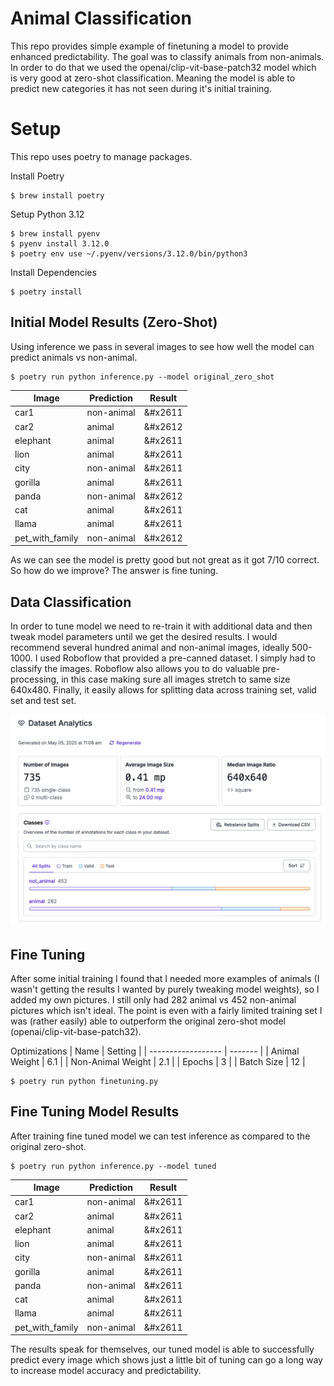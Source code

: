 # Animal Classification
This repo provides simple example of finetuning a model to provide enhanced predictability. The goal was to classify animals from non-animals. In order to do that we used the openai/clip-vit-base-patch32 model which is very good at zero-shot classification. Meaning the model is able to predict new categories it has not seen during it's initial training.

# Setup
This repo uses poetry to manage packages.

Install Poetry
```
$ brew install poetry
```

Setup Python 3.12
```
$ brew install pyenv
$ pyenv install 3.12.0
$ poetry env use ~/.pyenv/versions/3.12.0/bin/python3
```

Install Dependencies
```
$ poetry install
```

## Initial Model Results (Zero-Shot)
Using inference we pass in several images to see how well the model can predict animals vs non-animal.

```
$ poetry run python inference.py --model original_zero_shot
```

| Image           | Prediction | Result  |
| --------------- | ---------- | ------- |
| car1            | non-animal | &#x2611 |
| car2            | animal     | &#x2612 |
| elephant        | animal     | &#x2611 |
| lion            | animal     | &#x2611 |
| city            | non-animal | &#x2611 |
| gorilla         | animal     | &#x2611 |
| panda           | non-animal | &#x2612 |
| cat             | animal     | &#x2611 |
| llama           | animal     | &#x2611 |
| pet_with_family | non-animal | &#x2612 |

As we can see the model is pretty good but not great as it got 7/10 correct. So how do we improve? The answer is fine tuning.

## Data Classification
In order to tune model we need to re-train it with additional data and then tweak model parameters until we get the desired results. I would recommend several hundred animal and non-animal images, ideally 500-1000. I used Roboflow that provided a pre-canned dataset. I simply had to classify the images. Roboflow also allows you to do valuable pre-processing, in this case making sure all images stretch to same size 640x480. Finally, it easily allows for splitting data across training set, valid set and test set.

![Roboflow](images/roboflow.png)

## Fine Tuning
After some initial training I found that I needed more examples of animals (I wasn't getting the results I wanted by purely tweaking model weights), so I added my own pictures. I still only had 282 animal vs 452 non-animal pictures which isn't ideal. The point is even with a fairly limited training set I was (rather easily) able to outperform the original zero-shot model (openai/clip-vit-base-patch32). 

Optimizations
| Name               | Setting |
| ------------------ | ------- |
| Animal Weight      | 6.1     |
| Non-Animal Weight  | 2.1     |
| Epochs             | 3       |
| Batch Size         | 12      |

```
$ poetry run python finetuning.py
```

## Fine Tuning Model Results
After training fine tuned model we can test inference as compared to the original zero-shot.

```
$ poetry run python inference.py --model tuned
```


| Image           | Prediction | Result  |
| --------------- | ---------- | ------- |
| car1            | non-animal | &#x2611 |
| car2            | animal     | &#x2611 |
| elephant        | animal     | &#x2611 |
| lion            | animal     | &#x2611 |
| city            | non-animal | &#x2611 |
| gorilla         | animal     | &#x2611 |
| panda           | non-animal | &#x2611 |
| cat             | animal     | &#x2611 |
| llama           | animal     | &#x2611 |
| pet_with_family | non-animal | &#x2611 |

The results speak for themselves, our tuned model is able to successfully predict every image which shows just a little bit of tuning can go a long way to increase model accuracy and predictability.
